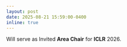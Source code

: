 ```yaml
---
layout: post
date: 2025-08-21 15:59:00-0400
inline: true
---
```


Will serve as Invited **Area Chair** for **ICLR** 2026.
